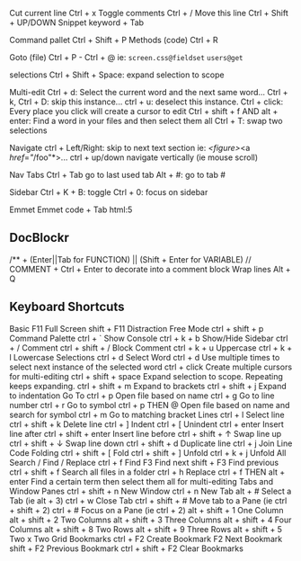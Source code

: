 Cut current line  Ctrl + x
Toggle comments   Ctrl + /
Move this line    Ctrl + Shift + UP/DOWN
Snippet           keyword + Tab

Command pallet    Ctrl + Shift + P
Methods (code)    Ctrl + R

Goto (file)       Ctrl + P
                  - Ctrl + @ ie: `screen.css@fieldset` `users@get`

selections        Ctrl + Shift + Space: expand selection to scope

Multi-edit        Ctrl + d: Select the current word and the next same word...
                  Ctrl + k, Ctrl + D: skip this instance...
                  ctrl + u: deselect this instance.
                  Ctrl + click: Every place you click will create a cursor to edit
                  Ctrl + shift + f AND alt + enter: Find a word in your files and then select them all
                  Ctrl + T: swap two selections

Navigate          ctrl + Left/Right: skip to next text section ie: *<*figure*>*<a *href*=*"*/foo"*>...
                  ctrl + up/down navigate vertically (ie mouse scroll)

Nav Tabs          Ctrl + Tab go to last used tab
                  Alt + #: go to tab #

Sidebar           Ctrl + K + B: toggle
                  Ctrl + 0: focus on sidebar

Emmet             Emmet code + Tab
                  html:5

## DocBlockr        
  /** + (Enter||Tab for FUNCTION) || (Shift + Enter for VARIABLE)
  // COMMENT + Ctrl + Enter to decorate into a comment block
  Wrap lines      Alt + Q

## Keyboard Shortcuts
  Basic
    F11 Full Screen
    shift + F11 Distraction Free Mode
    ctrl + shift + p  Command Palette
    ctrl + `  Show Console
    ctrl + k + b  Show/Hide Sidebar
    ctrl + /  Comment
    ctrl + shift + /  Block Comment
    ctrl + k + u  Uppercase
    ctrl + k + l  Lowercase
  Selections
    ctrl + d  Select Word
    ctrl + d  Use multiple times to select next instance of the selected word
    ctrl + click  Create multiple cursors for multi-editing
    ctrl + shift + space  Expand selection to scope. Repeating keeps expanding.
    ctrl + shift + m  Expand to brackets
    ctrl + shift + j  Expand to indentation
  Go To
    ctrl + p  Open file based on name
    ctrl + g  Go to line number
    ctrl + r  Go to symbol
    ctrl + p THEN @ Open file based on name and search for symbol
    ctrl + m  Go to matching bracket
  Lines
    ctrl + l  Select line
    ctrl + shift + k  Delete line
    ctrl + ]  Indent
    ctrl + [  Unindent
    ctrl + enter  Insert line after
    ctrl + shift + enter  Insert line before
    ctrl + shift + ↑  Swap line up
    ctrl + shift + ↓  Swap line down
    ctrl + shift + d  Duplicate line
    ctrl + j  Join Line
  Code Folding
    ctrl + shift + [  Fold
    ctrl + shift + ]  Unfold
    ctrl + k + j  Unfold All
  Search / Find / Replace
    ctrl + f  Find
    F3  Find next
    shift + F3  Find previous
    ctrl + shift + f  Search all files in a folder
    ctrl + h  Replace
    ctrl + f THEN alt + enter Find a certain term then select them all for multi-editing
  Tabs and Window Panes
    ctrl + shift + n  New Window
    ctrl + n  New Tab
    alt + # Select a Tab (ie alt + 3)
    ctrl + w  Close Tab
    ctrl + shift + #  Move tab to a Pane (ie ctrl + shift + 2)
    ctrl + #  Focus on a Pane (ie ctrl + 2)
    alt + shift + 1 One Column
    alt + shift + 2 Two Columns
    alt + shift + 3 Three Columns
    alt + shift + 4 Four Columns
    alt + shift + 8 Two Rows
    alt + shift + 9 Three Rows
    alt + shift + 5 Two x Two Grid
  Bookmarks
    ctrl + F2 Create Bookmark
    F2  Next Bookmark
    shift + F2  Previous Bookmark
    ctrl + shift + F2 Clear Bookmarks